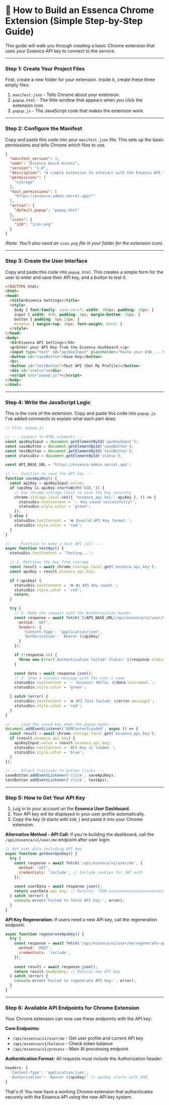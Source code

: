 # 📝 How to Build an Essenca Chrome Extension (Simple Step-by-Step Guide)

This guide will walk you through creating a basic Chrome extension that uses your Essenca API key to connect to the service.

---

### **Step 1: Create Your Project Files**

First, create a new folder for your extension. Inside it, create these three empty files:

1.  `manifest.json` - Tells Chrome about your extension.
2.  `popup.html` - The little window that appears when you click the extension icon.
3.  `popup.js` - The JavaScript code that makes the extension work.

---

### **Step 2: Configure the Manifest**

Copy and paste this code into your `manifest.json` file. This sets up the basic permissions and tells Chrome which files to use.

```json
{
  "manifest_version": 3,
  "name": "Essenca Quick Access",
  "version": "1.0",
  "description": "A simple extension to interact with the Essenca API.",
  "permissions": [
    "storage"
  ],
  "host_permissions": [
    "https://essenca-admin.vercel.app/*"
  ],
  "action": {
    "default_popup": "popup.html"
  },
  "icons": {
    "128": "icon.png"
  }
}
```
*(Note: You'll also need an `icon.png` file in your folder for the extension icon).*

---

### **Step 3: Create the User Interface**

Copy and paste this code into `popup.html`. This creates a simple form for the user to enter and save their API key, and a button to test it.

```html
<!DOCTYPE html>
<html>
<head>
  <title>Essenca Settings</title>
  <style>
    body { font-family: sans-serif; width: 300px; padding: 10px; }
    input { width: 95%; padding: 5px; margin-bottom: 10px; }
    button { padding: 8px 12px; }
    #status { margin-top: 10px; font-weight: bold; }
  </style>
</head>
<body>
  <h3>Essenca API Settings</h3>
  <p>Enter your API Key from the Essenca dashboard.</p>
  <input type="text" id="apiKeyInput" placeholder="Paste your ESN_... key here">
  <button id="saveButton">Save Key</button>
  <hr>
  <button id="testButton">Test API (Get My Profile)</button>
  <div id="status"></div>
  <script src="popup.js"></script>
</body>
</html>
```

---

### **Step 4: Write the JavaScript Logic**

This is the core of the extension. Copy and paste this code into `popup.js`. I've added comments to explain what each part does.

```javascript
// File: popup.js

// --- Connect to HTML elements ---
const apiKeyInput = document.getElementById('apiKeyInput');
const saveButton = document.getElementById('saveButton');
const testButton = document.getElementById('testButton');
const statusDiv = document.getElementById('status');

const API_BASE_URL = 'https://essenca-admin.vercel.app';

// --- Function to save the API key ---
function saveApiKey() {
  const apiKey = apiKeyInput.value;
  if (apiKey && apiKey.startsWith('ESN_')) {
    // Use chrome.storage.local to save the key securely
    chrome.storage.local.set({ 'essenca_api_key': apiKey }, () => {
      statusDiv.textContent = '✅ Key saved successfully!';
      statusDiv.style.color = 'green';
    });
  } else {
    statusDiv.textContent = '❌ Invalid API Key format.';
    statusDiv.style.color = 'red';
  }
}

// --- Function to make a test API call ---
async function testApi() {
  statusDiv.textContent = 'Testing...';

  // 1. Retrieve the key from storage
  const result = await chrome.storage.local.get('essenca_api_key');
  const apiKey = result.essenca_api_key;

  if (!apiKey) {
    statusDiv.textContent = '❌ No API Key saved.';
    statusDiv.style.color = 'red';
    return;
  }

  try {
    // 2. Make the request with the Authorization header
    const response = await fetch(`${API_BASE_URL}/api/essenca/v1/user/me`, {
      method: 'GET',
      headers: {
        'Content-Type': 'application/json',
        'Authorization': `Bearer ${apiKey}`
      }
    });

    if (!response.ok) {
      throw new Error(`Authentication failed! Status: ${response.status}`);
    }

    const data = await response.json();
    // 3. Show a success message with the user's name
    statusDiv.textContent = `✅ Success! Hello, ${data.username}.`;
    statusDiv.style.color = 'green';

  } catch (error) {
    statusDiv.textContent = `❌ API Test Failed: ${error.message}`;
    statusDiv.style.color = 'red';
  }
}

// --- Load the saved key when the popup opens ---
document.addEventListener('DOMContentLoaded', async () => {
  const result = await chrome.storage.local.get('essenca_api_key');
  if (result.essenca_api_key) {
    apiKeyInput.value = result.essenca_api_key;
    statusDiv.textContent = 'API Key is loaded.';
    statusDiv.style.color = 'blue';
  }
});

// --- Attach functions to button clicks ---
saveButton.addEventListener('click', saveApiKey);
testButton.addEventListener('click', testApi);
```

---

### **Step 5: How to Get Your API Key**

1.  Log in to your account on the **Essenca User Dashboard**.
2.  Your API key will be displayed in your user profile automatically.
3.  Copy the key (it starts with `ESN_`) and paste it into your Chrome extension.

**Alternative Method - API Call:**
If you're building the dashboard, call the `/api/essenca/v1/user/me` endpoint after user login:

```javascript
// Get user data including API key
async function getUserApiKey() {
  try {
    const response = await fetch('/api/essenca/v1/user/me', {
      method: 'GET',
      credentials: 'include', // Include cookies for JWT auth
    });
    
    const userData = await response.json();
    return userData.api_key; // Returns: "ESN_xxxxxxxxxxxxxxxxxxxxxxxxxxxx"
  } catch (error) {
    console.error('Failed to fetch API key:', error);
  }
}
```

**API Key Regeneration:**
If users need a new API key, call the regeneration endpoint:

```javascript
async function regenerateApiKey() {
  try {
    const response = await fetch('/api/essenca/v1/user/me/regenerate-api-key', {
      method: 'POST',
      credentials: 'include',
    });
    
    const result = await response.json();
    return result.newApiKey; // Returns new API key
  } catch (error) {
    console.error('Failed to regenerate API key:', error);
  }
}
```

---

### **Step 6: Available API Endpoints for Chrome Extension**

Your Chrome extension can now use these endpoints with the API key:

**Core Endpoints:**
- `/api/essenca/v1/user/me` - Get user profile and current API key
- `/api/essenca/v1/balance` - Check token balance  
- `/api/essenca/v1/process` - Main AI processing endpoint

**Authentication Format:**
All requests must include the Authorization header:
```javascript
headers: {
  'Content-Type': 'application/json',
  'Authorization': `Bearer ${apiKey}` // apiKey starts with ESN_
}
```

That's it! You now have a working Chrome extension that authenticates securely with the Essenca API using the new API key system.